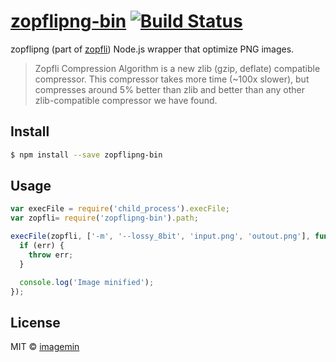 # [zopflipng-bin](https://npmjs.org/package/zopflipng-bin) [![Build Status](https://travis-ci.org/imagemin/zopflipng-bin.svg?branch=master)](https://travis-ci.org/imagemin/zopflipng-bin)

zopflipng (part of [zopfli](https://code.google.com/p/zopfli/)) Node.js wrapper that optimize PNG images.

> Zopfli Compression Algorithm is a new zlib (gzip, deflate) compatible compressor. This compressor takes more time (~100x slower), but compresses around 5% better than zlib and better than any other zlib-compatible compressor we have found.

## Install

```sh
$ npm install --save zopflipng-bin
```

## Usage

```js
var execFile = require('child_process').execFile;
var zopfli= require('zopflipng-bin').path;

execFile(zopfli, ['-m', '--lossy_8bit', 'input.png', 'outout.png'], function (err) {
  if (err) {
    throw err;
  }

  console.log('Image minified');
});
```

## License

MIT © [imagemin](https://github.com/imagemin)